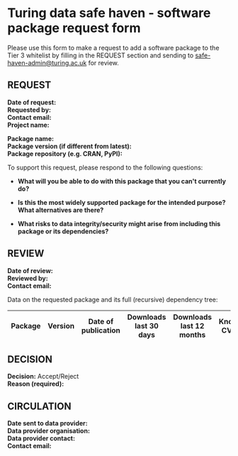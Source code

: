 # Turing data safe haven - software package request form

Please use this form to make a request to add a software package to the Tier 3 whitelist by filling in the REQUEST section and sending to <safe-haven-admin@turing.ac.uk> for review.

## REQUEST

**Date of request:**\
**Requested by:**\
**Contact email:**\
**Project name:**

**Package name:**\
**Package version (if different from latest):**\
**Package repository (e.g. CRAN, PyPI):**

To support this request, please respond to the following questions:

+ **What will you be able to do with this package that you can't currently do?**

+ **Is this the most widely supported package for the intended purpose? What alternatives are there?**

+ **What risks to data integrity/security might arise from including this package or its dependencies?**

## REVIEW

**Date of review:**\
**Reviewed by:**\
**Contact email:**

Data on the requested package and its full (recursive) dependency tree:

| Package | Version | Date of publication | Downloads last 30 days | Downloads last 12 months | Known CVEs |
| --------|---------|---------------------|------------------------|--------------------------|------------|

## DECISION

**Decision:** Accept/Reject\
**Reason (required):**

## CIRCULATION

**Date sent to data provider:**\
**Data provider organisation:**\
**Data provider contact:**\
**Contact email:**
